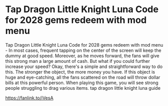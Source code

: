 # Tap Dragon Little Knight Luna Code for 2028 gems redeem with mod menu

Tap Dragon Little Knight Luna Code for 2028 gems redeem with mod menu - In most cases, frequent tapping on the center of the screen will keep the dummy at good speed. Moreover, as he moves forward, the fans will give this strong man a large amount of cash. But what if you could further increase your speed? Okay, there's a simple and straightforward way to do this. The stronger the object, the more money you have. If this object is huge and eye-catching, all the fans scattered on the road will throw dollar bills at this powerful person. When playing this game, you will see strong people struggling to drag various items. tap dragon little knight luna guide

https://fanlink.to/iVesA
